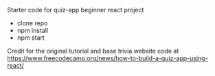 Starter code for quiz-app beginner react project

- clone repo
- npm install
- npm start

Credit for the original tutorial and base trivia website code at 
https://www.freecodecamp.org/news/how-to-build-a-quiz-app-using-react/